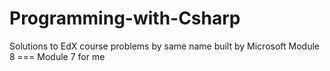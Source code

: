 # Programming-with-Csharp
Solutions to EdX course problems by same name built by Microsoft
Module 8 === Module 7 for me
